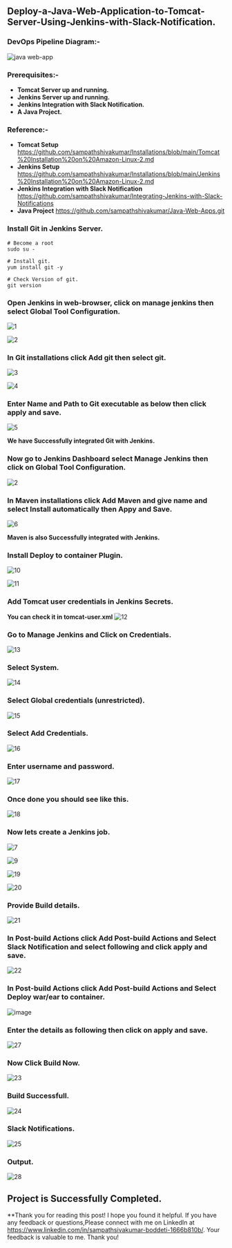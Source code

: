 ## Deploy-a-Java-Web-Application-to-Tomcat-Server-Using-Jenkins-with-Slack-Notification.
### **DevOps Pipeline Diagram:-**
![java web-app](https://github.com/sampathshivakumar/Deploy-A-Java-Web-Application-To-Tomcat-Server-Using-Jenkins/assets/119833411/3371a8cd-bd08-41c8-983f-38fbffcd3bf9)

### Prerequisites:-
* **Tomcat Server up and running.**
* **Jenkins Server up and running.**
* **Jenkins Integration with Slack Notification.**
* **A Java Project.**

### Reference:-

* **Tomcat Setup** https://github.com/sampathshivakumar/Installations/blob/main/Tomcat%20Installation%20on%20Amazon-Linux-2.md
* **Jenkins Setup** https://github.com/sampathshivakumar/Installations/blob/main/Jenkins%20Installation%20on%20Amazon-Linux-2.md
* **Jenkins Integration with Slack Notification** https://github.com/sampathshivakumar/Integrating-Jenkins-with-Slack-Notifications
* **Java Project** https://github.com/sampathshivakumar/Java-Web-Apps.git

### Install Git in Jenkins Server.
```
# Become a root 
sudo su -

# Install git.
yum install git -y

# Check Version of git.
git version
```
### Open Jenkins in web-browser, click on manage jenkins then select Global Tool Configuration.
![1](https://github.com/sampathshivakumar/Deploy-A-Java-Web-Apps-To-Tomcat-Server-Using-Jenkins-with-Slack-Notification./assets/119833411/ac8acf4e-b67f-46e7-bf2d-8a839c5b3e6b)

![2](https://github.com/sampathshivakumar/Deploy-A-Java-Web-Apps-To-Tomcat-Server-Using-Jenkins-with-Slack-Notification./assets/119833411/618437d3-626b-474c-be98-e4cff76c279f)

### In Git installations click Add git then select git.
![3](https://github.com/sampathshivakumar/Deploy-A-Java-Web-Apps-To-Tomcat-Server-Using-Jenkins-with-Slack-Notification./assets/119833411/94be1c33-0053-4037-82c1-72654464ccce)

![4](https://github.com/sampathshivakumar/Deploy-A-Java-Web-Apps-To-Tomcat-Server-Using-Jenkins-with-Slack-Notification./assets/119833411/19a6eb8a-307f-47d7-b0b3-598905f69314)

### Enter Name and Path to Git executable as below then click apply and save.
![5](https://github.com/sampathshivakumar/Deploy-A-Java-Web-Apps-To-Tomcat-Server-Using-Jenkins-with-Slack-Notification./assets/119833411/b90410d7-cbce-4276-ad8a-91bbcd433313)

**We have Successfully integrated Git with Jenkins.**

### Now go to Jenkins Dashboard select Manage Jenkins then click on Global Tool Configuration.
![2](https://github.com/sampathshivakumar/Deploy-A-Java-Web-Apps-To-Tomcat-Server-Using-Jenkins-with-Slack-Notification./assets/119833411/f6814485-97df-4bc4-af85-6b745de8530d)

### In Maven installations click Add Maven and give name and select Install automatically then Appy and Save.
![6](https://github.com/sampathshivakumar/Deploy-A-Java-Web-Apps-To-Tomcat-Server-Using-Jenkins-with-Slack-Notification./assets/119833411/58e362f8-c56f-4315-adc2-cfdb44665b95)

**Maven is also Successfully integrated with Jenkins.**

### Install Deploy to container Plugin.
![10](https://github.com/sampathshivakumar/Deploy-A-Java-Web-Apps-To-Tomcat-Server-Using-Jenkins-with-Slack-Notification./assets/119833411/b12f4f5b-b8f3-41db-b7a2-cdb5415746eb)

![11](https://github.com/sampathshivakumar/Deploy-A-Java-Web-Apps-To-Tomcat-Server-Using-Jenkins-with-Slack-Notification./assets/119833411/201e6b55-e0b3-43e5-ae12-3ea21324e296)

### Add Tomcat user credentials in Jenkins Secrets.

**You can check it in tomcat-user.xml**
![12](https://github.com/sampathshivakumar/Deploy-A-Java-Web-Apps-To-Tomcat-Server-Using-Jenkins-with-Slack-Notification./assets/119833411/4d435b55-1d7f-4f32-b0d6-44df49614e72)

### Go to Manage Jenkins and Click on Credentials.
![13](https://github.com/sampathshivakumar/Deploy-A-Java-Web-Apps-To-Tomcat-Server-Using-Jenkins-with-Slack-Notification./assets/119833411/7a3ab980-19c8-4b2b-8c0d-9dfd2d976165)

### Select System.
![14](https://github.com/sampathshivakumar/Deploy-A-Java-Web-Apps-To-Tomcat-Server-Using-Jenkins-with-Slack-Notification./assets/119833411/179a4c80-c014-4e06-91dd-43305e38704e)

### Select Global credentials (unrestricted).
![15](https://github.com/sampathshivakumar/Deploy-A-Java-Web-Apps-To-Tomcat-Server-Using-Jenkins-with-Slack-Notification./assets/119833411/abc55345-6568-4bdf-8474-527cae6b6a0e)

### Select Add Credentials.
![16](https://github.com/sampathshivakumar/Deploy-A-Java-Web-Apps-To-Tomcat-Server-Using-Jenkins-with-Slack-Notification./assets/119833411/497be0a4-58bf-4138-8bdb-b80a2ff6e502)

### Enter username and password.
![17](https://github.com/sampathshivakumar/Deploy-A-Java-Web-Apps-To-Tomcat-Server-Using-Jenkins-with-Slack-Notification./assets/119833411/f19feb71-8c5b-4395-a38d-a7f191805c7f)

### Once done you should see like this.
![18](https://github.com/sampathshivakumar/Deploy-A-Java-Web-Apps-To-Tomcat-Server-Using-Jenkins-with-Slack-Notification./assets/119833411/858b99b0-1085-4c65-8eb6-3df528a485bd)

### Now lets create a Jenkins job.
![7](https://github.com/sampathshivakumar/Deploy-A-Java-Web-Apps-To-Tomcat-Server-Using-Jenkins-with-Slack-Notification./assets/119833411/07583236-a989-426c-9419-ee3d5336ff83)

![9](https://github.com/sampathshivakumar/Deploy-A-Java-Web-Apps-To-Tomcat-Server-Using-Jenkins-with-Slack-Notification./assets/119833411/9f558aa6-ec08-4ba2-821a-fc4d83508e0d)

![19](https://github.com/sampathshivakumar/Deploy-A-Java-Web-Apps-To-Tomcat-Server-Using-Jenkins-with-Slack-Notification./assets/119833411/b3e17831-6b82-4c25-a499-d931b7c753fc)

![20](https://github.com/sampathshivakumar/Deploy-A-Java-Web-Apps-To-Tomcat-Server-Using-Jenkins-with-Slack-Notification./assets/119833411/424f2eed-6422-4b4e-aa8f-13a7fa782f99)

### Provide Build details.
![21](https://github.com/sampathshivakumar/Deploy-A-Java-Web-Apps-To-Tomcat-Server-Using-Jenkins-with-Slack-Notification./assets/119833411/124f6c30-4063-43be-b528-1f9bfbb4401a)

### In Post-build Actions click Add Post-build Actions and Select Slack Notification and select following and click apply and save.
![22](https://github.com/sampathshivakumar/Deploy-A-Java-Web-Apps-To-Tomcat-Server-Using-Jenkins-with-Slack-Notification./assets/119833411/05432385-9ba9-4cc5-8202-cafafc99765a)

### In Post-build Actions click Add Post-build Actions and Select Deploy war/ear to container.
![image](https://github.com/sampathshivakumar/Deploy-A-Java-Web-Apps-To-Tomcat-Server-Using-Jenkins-with-Slack-Notification./assets/119833411/ce3d293d-ec04-462f-be5a-e29cc71aa363)

### Enter the details as following then click on apply and save.
![27](https://github.com/sampathshivakumar/Deploy-A-Java-Web-Apps-To-Tomcat-Server-Using-Jenkins-with-Slack-Notification./assets/119833411/71cc91b3-9dcf-463c-bd9e-0310e64d9606)

### Now Click Build Now.
![23](https://github.com/sampathshivakumar/Deploy-A-Java-Web-Apps-To-Tomcat-Server-Using-Jenkins-with-Slack-Notification./assets/119833411/afe967a4-85e0-4829-8f43-1c41b7640f87)

### Build Successfull.
![24](https://github.com/sampathshivakumar/Deploy-A-Java-Web-Apps-To-Tomcat-Server-Using-Jenkins-with-Slack-Notification./assets/119833411/1ec16222-d77b-4a06-9e85-14384173e046)

### Slack Notifications.
![25](https://github.com/sampathshivakumar/Deploy-A-Java-Web-Apps-To-Tomcat-Server-Using-Jenkins-with-Slack-Notification./assets/119833411/c2cb487d-88b7-4c3b-a485-8842208dfcce)

### Output.
![28](https://github.com/sampathshivakumar/Deploy-A-Java-Web-Apps-To-Tomcat-Server-Using-Jenkins-with-Slack-Notification./assets/119833411/ef21efd8-7ba0-473b-ac24-e3aca35ffb7e)

## Project is Successfully Completed.

**Thank you for reading this post! I hope you found it helpful. If you have any feedback or questions,Please connect with me on LinkedIn at https://www.linkedin.com/in/sampathsivakumar-boddeti-1666b810b/. Your feedback is valuable to me. Thank you!
